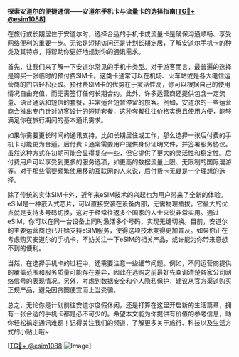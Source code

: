 **探索安道尔的便捷通信——安道尔手机卡与流量卡的选择指南[[TG💪+ @esim1088](https://t.me/s/esim1088)]**

在旅行或长期居住于安道尔时，选择合适的手机卡或流量卡是确保沟通顺畅、享受网络便利的重要一步。无论是短期访问还是计划长期定居，了解安道尔手机卡的种类及其特点，将帮助你更好地规划你的通讯需求。

首先，让我们来了解一下安道尔常见的手机卡类型。对于游客而言，最普遍的选择是购买一张临时的预付费SIM卡。这类卡通常可以在机场、火车站或是各大电信运营商的门店轻松获取。预付费SIM卡的优势在于灵活性高，你可以根据自己的使用情况自由充值，而无需签订任何长期合约。此外，许多运营商还提供包含一定流量、语音通话和短信的套餐，非常适合短暂停留的旅客。例如，安道尔的一些运营商会推出专门针对游客设计的短期套餐，这种套餐往往价格实惠且使用方便，能够满足你在旅行期间的基本通讯需求。

如果你需要更长时间的通讯支持，比如长期居住或工作，那么选择一张后付费的手机卡可能更为合适。后付费卡通常需要用户提供身份证明文件，并签署服务协议。虽然这种方式在初期可能会显得复杂一些，但它提供了更大的灵活性和稳定性。后付费用户可以享受到更多的服务选项，如更高的数据流量上限、无限制的国际漫游等。对于那些需要频繁使用移动互联网的人来说，后付费卡无疑是一个理想的选择。

除了传统的实体SIM卡外，近年来eSIM技术的兴起也为用户带来了全新的体验。eSIM是一种嵌入式芯片，可以直接安装在设备内部，无需物理插拔。它最大的优点就是支持多号码切换，这对于经常往返多个国家的人士来说非常实用。通过eSIM，你可以在同一台设备上同时激活多个号码，实现无缝切换。目前，安道尔的主要运营商也已开始支持eSIM服务，使得这项技术变得更加普及。如果你正在考虑购买安道尔的手机卡，不妨关注一下eSIM的相关产品，或许能为你带来意想不到的便利。

当然，在选择手机卡的过程中，还需要注意一些细节问题。例如，不同运营商提供的覆盖范围和服务质量可能存在差异，因此在选购之前最好先查询清楚各家公司网络信号的表现情况。另外，考虑到数据安全和个人隐私保护，建议从官方渠道购买正规产品，避免因贪图便宜而上当受骗。

总之，无论你是计划前往安道尔度假休闲，还是打算在这里开启新的生活篇章，拥有一张合适的手机卡都是必不可少的。希望本文能为你提供有价值的参考信息，助你轻松搞定通讯难题！记得关注我们的频道，了解更多关于旅行、科技以及生活方式的小贴士哦~

[[TG💪+ @esim1088](https://t.me/s/esim1088) ![Image](https://i.postimg.cc/4NQfJmqS/Snipaste-2025-05-13-00-14-12.png)]